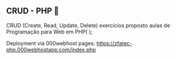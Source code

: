 ## CRUD - PHP 🐘

CRUD (Create, Read, Update, Delete) exercícios proposto aulas de Programação para Web em PHP( ); 

Deployment via 000webhost pages: https://zfatec-php.000webhostapp.com/index.php

